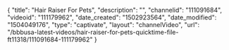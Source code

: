 {
    "title": "Hair Raiser For Pets",
    "description": "",
    "channelid": "111091684",
    "videoid": "111179962",
    "date_created": "1502923564",
    "date_modified": "1504049176",
    "type": "captivate",
    "layout": "channelVideo",
    "url": "\/bbbusa-latest-videos\/hair-raiser-for-pets-quicktime-file-ft11318\/111091684-111179962"
}